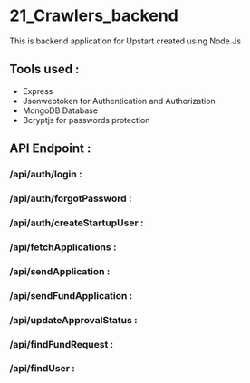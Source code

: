 # 21_Crawlers_backend
This is backend application for Upstart created using Node.Js

## Tools used :
- Express
- Jsonwebtoken for Authentication and Authorization
- MongoDB Database
- Bcryptjs for passwords protection

## API Endpoint :

### /api/auth/login :

### /api/auth/forgotPassword :

### /api/auth/createStartupUser :

### /api/fetchApplications :

### /api/sendApplication :

### /api/sendFundApplication :

### /api/updateApprovalStatus :

### /api/findFundRequest :

### /api/findUser :